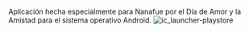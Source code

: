 Aplicación hecha especialmente para Nanafue por el Día de Amor y la Amistad para el sistema operativo Android.
![ic_launcher-playstore](https://github.com/yougus3/para_nanafue/assets/143698104/283ec3d9-59d9-4d44-b9bb-81121bf226a6)
